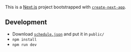 This is a [Next.js](https://nextjs.org/) project bootstrapped with [`create-next-app`](https://github.com/vercel/next.js/tree/canary/packages/create-next-app).

## Development
- Download [`schedule.json`](https://sitcon.camp/2024/schedule.json) and put it in `public/`
- `npm install`
- `npm run dev`